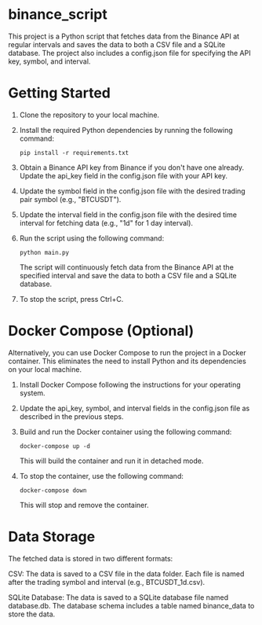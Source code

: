 # binance_script

This project is a Python script that fetches data from the Binance API at regular intervals and saves the data to both a
CSV file and a SQLite database. The project also includes a config.json file for specifying the API key, symbol, and
interval.

# Getting Started

1. Clone the repository to your local machine.

2. Install the required Python dependencies by running the following command:

    ```
    pip install -r requirements.txt
    ```

3. Obtain a Binance API key from Binance if you don't have one already. Update the api_key field in the config.json file
   with your API key.

4. Update the symbol field in the config.json file with the desired trading pair symbol (e.g., "BTCUSDT").

5. Update the interval field in the config.json file with the desired time interval for fetching data (e.g., "1d" for 1
   day interval).

6. Run the script using the following command:

    ```
    python main.py
    ```

    The script will continuously fetch data from the Binance API at the specified interval and save the data to both a CSV
    file and a SQLite database.

7. To stop the script, press Ctrl+C.

# Docker Compose (Optional)

Alternatively, you can use Docker Compose to run the project in a Docker container. This eliminates the need to install
Python and its dependencies on your local machine.

1. Install Docker Compose following the instructions for your operating system.

2. Update the api_key, symbol, and interval fields in the config.json file as described in the previous steps.

3. Build and run the Docker container using the following command:

    ```
    docker-compose up -d
    ```

    This will build the container and run it in detached mode.

4. To stop the container, use the following command:

    ```
    docker-compose down
    ```

    This will stop and remove the container.

# Data Storage

The fetched data is stored in two different formats:

CSV: The data is saved to a CSV file in the data folder. Each file is named after the trading symbol and interval (e.g.,
BTCUSDT_1d.csv).

SQLite Database: The data is saved to a SQLite database file named database.db. The database schema includes a table
named binance_data to store the data.